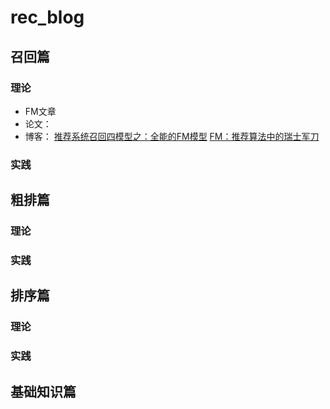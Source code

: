 # rec_blog

## 召回篇

### 理论
+ FM文章
+ 论文：
+ 博客：
	[推荐系统召回四模型之：全能的FM模型](https://zhuanlan.zhihu.com/p/58160982)
	[FM：推荐算法中的瑞士军刀](https://zhuanlan.zhihu.com/p/343174108)
### 实践

## 粗排篇

### 理论
### 实践

## 排序篇

### 理论
### 实践

## 基础知识篇
